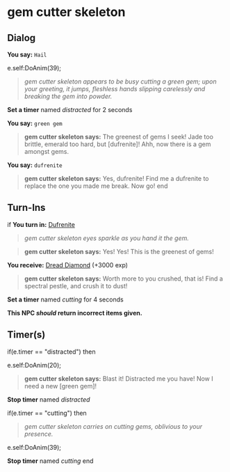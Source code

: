 # gem cutter skeleton




## Dialog

**You say:** `Hail`



e.self:DoAnim(39);


>*gem cutter skeleton appears to be busy cutting a green gem; upon your greeting, it jumps, fleshless hands slipping carelessly and breaking the gem into powder.*


**Set a timer** named *distracted* for 2 seconds

**You say:** `green gem`



>**gem cutter skeleton says:** The greenest of gems I seek! Jade too brittle, emerald too hard, but [dufrenite]! Ahh, now there is a gem amongst gems.

**You say:** `dufrenite`



>**gem cutter skeleton says:** Yes, dufrenite! Find me a dufrenite to replace the one you made me break. Now go!
end

## Turn-Ins



if **You turn in:** [Dufrenite](/item/10073)


>*gem cutter skeleton eyes sparkle as you hand it the gem.*


>**gem cutter skeleton says:** Yes! Yes! This is the greenest of gems!


 **You receive:**  [Dread Diamond](/item/12946) (+3000 exp)


>**gem cutter skeleton says:** Worth more to you crushed, that is! Find a spectral pestle, and crush it to dust!


**Set a timer** named *cutting* for 4 seconds

**This NPC *should* return incorrect items given.**

## Timer(s)

if(e.timer == "distracted") then


e.self:DoAnim(20);


>**gem cutter skeleton says:** Blast it! Distracted me you have! Now I need a new [green gem]!


**Stop timer** named *distracted*

if(e.timer == "cutting") then


>*gem cutter skeleton carries on cutting gems, oblivious to your presence.*


e.self:DoAnim(39);


**Stop timer** named *cutting*
end






